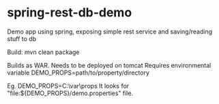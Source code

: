 # spring-rest-db-demo
Demo app using spring, exposing simple rest service and saving/reading stuff to db

Build:
mvn clean package

Builds as WAR. Needs to be deployed on tomcat
Requires environmental variable 
DEMO_PROPS=path/to/property/directory

Eg. 
DEMO_PROPS=C:\var\props
It looks for 
"file:${DEMO_PROPS}/demo.properties"
file.
